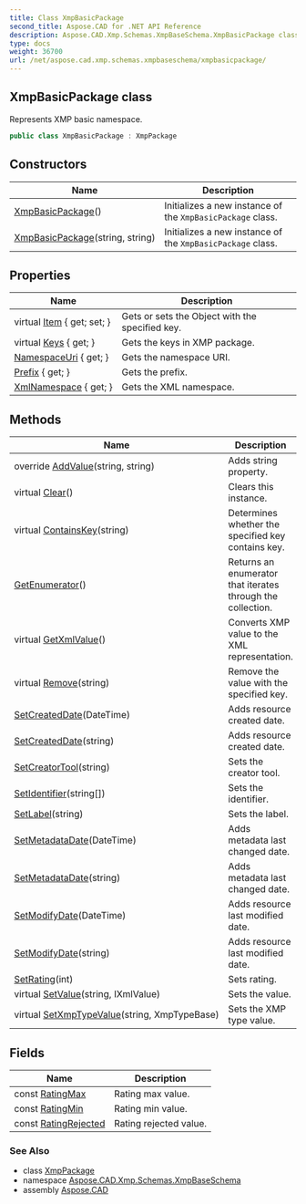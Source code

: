 ```yaml
---
title: Class XmpBasicPackage
second_title: Aspose.CAD for .NET API Reference
description: Aspose.CAD.Xmp.Schemas.XmpBaseSchema.XmpBasicPackage class. Represents XMP basic namespace
type: docs
weight: 36700
url: /net/aspose.cad.xmp.schemas.xmpbaseschema/xmpbasicpackage/
---
```

## XmpBasicPackage class

Represents XMP basic namespace.

```csharp
public class XmpBasicPackage : XmpPackage
```

## Constructors

| Name | Description |
| --- | --- |
| [XmpBasicPackage](xmpbasicpackage/#constructor)() | Initializes a new instance of the `XmpBasicPackage` class. |
| [XmpBasicPackage](xmpbasicpackage/#constructor_1)(string, string) | Initializes a new instance of the `XmpBasicPackage` class. |

## Properties

| Name | Description |
| --- | --- |
| virtual [Item](../../aspose.cad.xmp/xmppackage/item/) { get; set; } | Gets or sets the Object with the specified key. |
| virtual [Keys](../../aspose.cad.xmp/xmppackage/keys/) { get; } | Gets the keys in XMP package. |
| [NamespaceUri](../../aspose.cad.xmp/xmppackage/namespaceuri/) { get; } | Gets the namespace URI. |
| [Prefix](../../aspose.cad.xmp/xmppackage/prefix/) { get; } | Gets the prefix. |
| [XmlNamespace](../../aspose.cad.xmp/xmppackage/xmlnamespace/) { get; } | Gets the XML namespace. |

## Methods

| Name | Description |
| --- | --- |
| override [AddValue](../../aspose.cad.xmp.schemas.xmpbaseschema/xmpbasicpackage/addvalue/)(string, string) | Adds string property. |
| virtual [Clear](../../aspose.cad.xmp/xmppackage/clear/)() | Clears this instance. |
| virtual [ContainsKey](../../aspose.cad.xmp/xmppackage/containskey/)(string) | Determines whether the specified key contains key. |
| [GetEnumerator](../../aspose.cad.xmp/xmppackage/getenumerator/)() | Returns an enumerator that iterates through the collection. |
| virtual [GetXmlValue](../../aspose.cad.xmp/xmppackage/getxmlvalue/)() | Converts XMP value to the XML representation. |
| virtual [Remove](../../aspose.cad.xmp/xmppackage/remove/)(string) | Remove the value with the specified key. |
| [SetCreatedDate](../../aspose.cad.xmp.schemas.xmpbaseschema/xmpbasicpackage/setcreateddate/#setcreateddate)(DateTime) | Adds resource created date. |
| [SetCreatedDate](../../aspose.cad.xmp.schemas.xmpbaseschema/xmpbasicpackage/setcreateddate/#setcreateddate_1)(string) | Adds resource created date. |
| [SetCreatorTool](../../aspose.cad.xmp.schemas.xmpbaseschema/xmpbasicpackage/setcreatortool/)(string) | Sets the creator tool. |
| [SetIdentifier](../../aspose.cad.xmp.schemas.xmpbaseschema/xmpbasicpackage/setidentifier/)(string[]) | Sets the identifier. |
| [SetLabel](../../aspose.cad.xmp.schemas.xmpbaseschema/xmpbasicpackage/setlabel/)(string) | Sets the label. |
| [SetMetadataDate](../../aspose.cad.xmp.schemas.xmpbaseschema/xmpbasicpackage/setmetadatadate/#setmetadatadate)(DateTime) | Adds metadata last changed date. |
| [SetMetadataDate](../../aspose.cad.xmp.schemas.xmpbaseschema/xmpbasicpackage/setmetadatadate/#setmetadatadate_1)(string) | Adds metadata last changed date. |
| [SetModifyDate](../../aspose.cad.xmp.schemas.xmpbaseschema/xmpbasicpackage/setmodifydate/#setmodifydate)(DateTime) | Adds resource last modified date. |
| [SetModifyDate](../../aspose.cad.xmp.schemas.xmpbaseschema/xmpbasicpackage/setmodifydate/#setmodifydate_1)(string) | Adds resource last modified date. |
| [SetRating](../../aspose.cad.xmp.schemas.xmpbaseschema/xmpbasicpackage/setrating/)(int) | Sets rating. |
| virtual [SetValue](../../aspose.cad.xmp/xmppackage/setvalue/)(string, IXmlValue) | Sets the value. |
| virtual [SetXmpTypeValue](../../aspose.cad.xmp/xmppackage/setxmptypevalue/)(string, XmpTypeBase) | Sets the XMP type value. |

## Fields

| Name | Description |
| --- | --- |
| const [RatingMax](../../aspose.cad.xmp.schemas.xmpbaseschema/xmpbasicpackage/ratingmax/) | Rating max value. |
| const [RatingMin](../../aspose.cad.xmp.schemas.xmpbaseschema/xmpbasicpackage/ratingmin/) | Rating min value. |
| const [RatingRejected](../../aspose.cad.xmp.schemas.xmpbaseschema/xmpbasicpackage/ratingrejected/) | Rating rejected value. |

### See Also

* class [XmpPackage](../../aspose.cad.xmp/xmppackage/)
* namespace [Aspose.CAD.Xmp.Schemas.XmpBaseSchema](../../aspose.cad.xmp.schemas.xmpbaseschema/)
* assembly [Aspose.CAD](../../)


